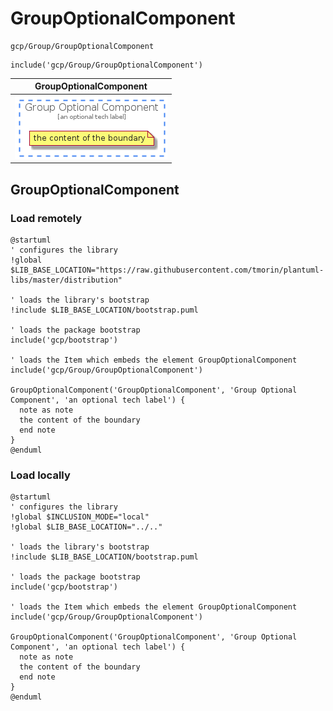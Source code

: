 # GroupOptionalComponent


```text
gcp/Group/GroupOptionalComponent
```

```text
include('gcp/Group/GroupOptionalComponent')
```



| GroupOptionalComponent |
| :---: |
| ![illustration for GroupOptionalComponent](../../gcp/Group/GroupOptionalComponent.Local.png) |




## GroupOptionalComponent

### Load remotely
```plantuml
@startuml
' configures the library
!global $LIB_BASE_LOCATION="https://raw.githubusercontent.com/tmorin/plantuml-libs/master/distribution"

' loads the library's bootstrap
!include $LIB_BASE_LOCATION/bootstrap.puml

' loads the package bootstrap
include('gcp/bootstrap')

' loads the Item which embeds the element GroupOptionalComponent
include('gcp/Group/GroupOptionalComponent')

GroupOptionalComponent('GroupOptionalComponent', 'Group Optional Component', 'an optional tech label') {
  note as note
  the content of the boundary
  end note
}
@enduml
```

### Load locally
```plantuml
@startuml
' configures the library
!global $INCLUSION_MODE="local"
!global $LIB_BASE_LOCATION="../.."

' loads the library's bootstrap
!include $LIB_BASE_LOCATION/bootstrap.puml

' loads the package bootstrap
include('gcp/bootstrap')

' loads the Item which embeds the element GroupOptionalComponent
include('gcp/Group/GroupOptionalComponent')

GroupOptionalComponent('GroupOptionalComponent', 'Group Optional Component', 'an optional tech label') {
  note as note
  the content of the boundary
  end note
}
@enduml
```

